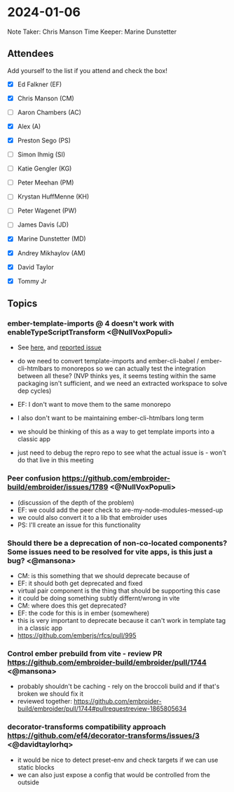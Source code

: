 # 2024-01-06

Note Taker: Chris Manson
Time Keeper: Marine Dunstetter

## Attendees

Add yourself to the list if you attend and check the box!

- [x] Ed Falkner (EF)
- [x] Chris Manson (CM)
- [ ] Aaron Chambers (AC)
- [x] Alex (A)
- [x] Preston Sego (PS)
- [ ] Simon Ihmig (SI)
- [ ] Katie Gengler (KG)
- [ ] Peter Meehan (PM)
- [ ] Krystan HuffMenne (KH)
- [ ] Peter Wagenet (PW)
- [ ] James Davis (JD)
- [x] Marine Dunstetter (MD)
- [x] Andrey Mikhaylov (AM)
- [x] David Taylor
- [x] Tommy Jr


## Topics


### ember-template-imports @ 4 doesn't work with enableTypeScriptTransform <@NullVoxPopuli>

- See [here](https://discordapp.com/channels/480462759797063690/518154533143183377/1203375523527393331), and [reported issue](https://github.com/ember-template-imports/ember-template-imports/issues/228)
- do we need to convert template-imports and ember-cli-babel / ember-cli-htmlbars to monorepos so we can actually test the integration between all these? (NVP thinks yes, it seems testing within the same packaging isn't sufficient, and we need an extracted workspace to solve dep cycles)

- EF: I don't want to move them to the same monorepo
- I also don't want to be maintaining ember-cli-htmlbars long term
- we should be thinking of this as a way to get template imports into a classic app
- just need to debug the repro repo to see what the actual issue is - won't do that live in this meeting

### Peer confusion https://github.com/embroider-build/embroider/issues/1789 <@NullVoxPopuli>

- (discussion of the depth of the problem)
- EF: we could add the peer check to are-my-node-modules-messed-up
- we could also convert it to a lib that embroider uses
- PS: I'll create an issue for this functionality

### Should there be a deprecation of non-co-located components? Some issues need to be resolved for vite apps, is this just a bug? <@mansona>

- CM: is this something that we should deprecate because of 
- EF: it should both get deprecated and fixed
- virtual pair component is the thing that should be supporting this case
- it could be doing something subtly differnt/wrong in vite
- CM: where does this get deprecated?
- EF: the code for this is in ember (somewhere)
- this is very important to deprecate because it can't work in template tag in a classic app
- https://github.com/emberjs/rfcs/pull/995

### Control ember prebuild from vite - review PR https://github.com/embroider-build/embroider/pull/1744 <@mansona>

- probably shouldn't be caching - rely on the broccoli build and if that's broken we should fix it
- reviewed together: https://github.com/embroider-build/embroider/pull/1744#pullrequestreview-1865805634

### decorator-transforms compatibility approach https://github.com/ef4/decorator-transforms/issues/3 <@davidtaylorhq>

- it would be nice to detect preset-env and check targets if we can use static blocks
- we can also just expose a config that would be controlled from the outside
